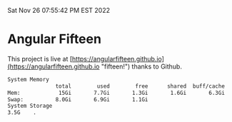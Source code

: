 Sat Nov 26 07:55:42 PM EST 2022

# Angular Fifteen


This project is live at [https://angularfifteen.github.io](https://angularfifteen.github.io "fifteen!") thanks to Github.

```bash
System Memory
               total        used        free      shared  buff/cache   available
Mem:            15Gi       7.7Gi       1.3Gi       1.6Gi       6.3Gi       5.7Gi
Swap:          8.0Gi       6.9Gi       1.1Gi
System Storage
3.5G	.
```
```bash
